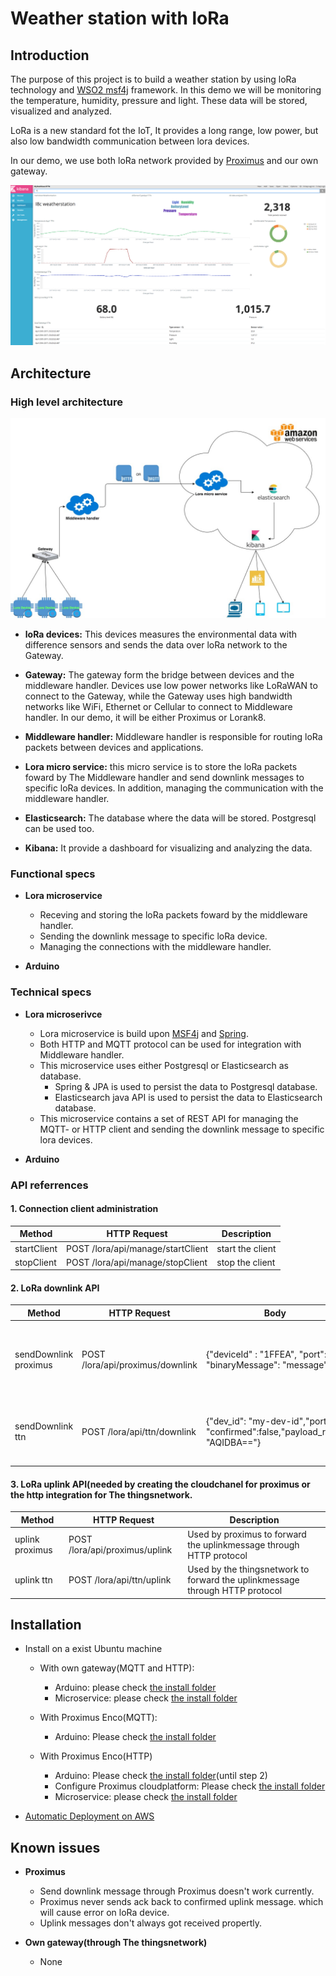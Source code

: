 # Weather station with loRa
## Introduction
The purpose of this project is to build a weather station by using loRa technology and [WSO2 msf4j](http://wso2.com/products/microservices-framework-for-java/) framework. In this demo we will be monitoring the temperature, humidity, pressure and light. These data will be stored, visualized and analyzed.

LoRa is a new standard fot the IoT, It provides a long range, low power, but also low bandwidth communication between lora devices.

In our demo, we use both loRa network provided by [Proximus](https://www.enco.io/) and our own gateway.

![dashboard](./doc/img/screenshot_kibana.png)

## Architecture

### High level architecture

![architecture](./doc/img/architecture_weather_station.jpg)

* **loRa devices:** This devices measures the environmental data with difference sensors and sends the data over loRa network to the Gateway. 


*  **Gateway:** The gateway form the bridge between devices and the middleware handler. Devices use low power networks like LoRaWAN to connect to the Gateway, while the Gateway uses high bandwidth networks like WiFi, Ethernet or Cellular to connect to Middleware handler. In our demo, it will be either Proximus or Lorank8.


*  **Middleware handler:** Middleware handler is responsible for routing loRa packets between devices and applications.

*  **Lora micro service:** this micro service is to store the loRa packets foward by The Middleware handler and send downlink messages to specific loRa devices. In addition, managing the communication with the middleware handler.

* **Elasticsearch:** The database where the data will be stored. Postgresql can be used too.

* **Kibana:** It provide a dashboard for visualizing and analyzing the data.

### Functional specs

* **Lora microservice**
	* Receving and storing the loRa packets foward by the middleware handler.
	* Sending the downlink message to specific loRa device.
	* Managing the connections with the middleware handler.

* **Arduino**

### Technical specs

* **Lora microserivce**
	* Lora microservice is build upon [MSF4j](https://github.com/wso2/msf4j) and [Spring](https://spring.io). 
	* Both HTTP and MQTT protocol can be used for integration with Middleware handler.
	* This microservice uses either Postgresql or Elasticsearch as database.
		* Spring & JPA is used to persist the data to Postgresql database.
		* Elasticsearch java API is used to persist the data to Elasticsearch database.
	* This microservice contains a set of REST API for managing the MQTT- or HTTP client and sending the downlink message to specific lora devices.

* **Arduino**

### <a name="apireferrences">API referrences</a>

#### 1. Connection client administration 

| **Method** | **HTTP Request** | **Description** |
|---|---|---|
| startClient  | POST /lora/api/manage/startClient  | start the client |
| stopClient  | POST /lora/api/manage/stopClient  | stop the client |

#### 2. LoRa downlink API

| **Method** | **HTTP Request** | **Body** | **Description** |
|---|---|---|---|
| sendDownlink proximus  | POST /lora/api/proximus/downlink  | {"deviceId" : "1FFEA", "port": 1, "binaryMessage": "message"}  |send downlink message to specified device through proximus |
| sendDownlink ttn | POST /lora/api/ttn/downlink  | {"dev_id": "my-dev-id","port":1, "confirmed":false,"payload_raw": "AQIDBA=="} | send downlink message to specified device through ttn |

#### 3. LoRa uplink API(needed by creating the cloudchanel for proximus or the http integration for The thingsnetwork.

| **Method** | **HTTP Request** | **Description** |
|---|---|---|
| uplink proximus  | POST /lora/api/proximus/uplink  | Used by proximus to forward the uplinkmessage through HTTP protocol |
| uplink ttn  | POST /lora/api/ttn/uplink  | Used by the thingsnetwork to forward the uplinkmessage through HTTP protocol |

## Installation
* Install on a exist Ubuntu machine

	* With own gateway(MQTT and HTTP):
		* Arduino: please check [the install folder](demo/weather_station/ttn/mqtt)
		* Microservice: please check [the install folder](demo/weather_station/common/src/msf4j/install)
	* With Proximus Enco(MQTT):
		* Arduino: Please check [the install folder](demo/weather_station/proximus/mqtt)

	* With Proximus Enco(HTTP)
		* Arduino: Please check [the install folder](demo/weather_station/proximus/mqtt)(until step 2)
		* Configure Proximus cloudplatform: Please check [the install folder](demo/weather_station/proximus/http)
		* Microservice: please check [the install folder](demo/weather_station/common/src/msf4j/install)

		
* [Automatic Deployment on AWS](deployment/aws)


## Known issues

* **Proximus**

	* Send downlink message through Proximus doesn't work currently.
	* Proximus never sends ack back to confirmed uplink message. which will cause error on loRa device.
	* Uplink messages don't always got received propertly.

* **Own gateway(through The thingsnetwork)**

	* None
